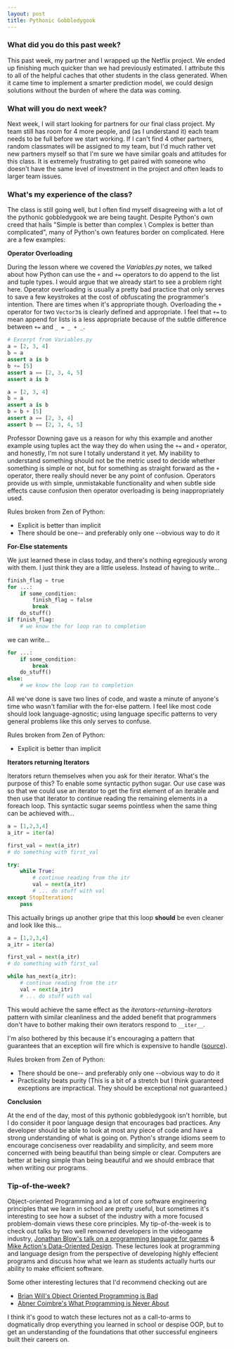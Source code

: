 ```yaml
---
layout: post
title: Pythonic Gobbledygook
---
```


### What did you do this past week? ###

This past week, my partner and I wrapped up the Netflix project. We ended up
finishing much quicker than we had previously estimated. I attribute this to all
of the helpful caches that other students in the class generated. When it came
time to implement a smarter prediction model, we could design solutions without
the burden of where the data was coming.

### What will you do next week? ###

Next week, I will start looking for partners for our final class project. My
team still has room for 4 more people, and (as I understand it) each team needs
to be full before we start working. If I can't find 4 other partners, random
classmates will be assigned to my team, but I'd much rather vet new partners
myself so that I'm sure we have similar goals and attitudes for this class.
It is extremely frustrating to get paired with someone who doesn't have the same
level of investment in the project and often leads to larger team issues.

### What's my experience of the class? ###

The class is still going well, but I often find myself disagreeing with a lot of
the pythonic gobbledygook we are being taught. Despite Python's own creed that
hails "Simple is better than complex \ Complex is better than complicated", many
of Python's own features border on complicated. Here are a few examples:

**Operator Overloading**

During the lesson where we covered the *Variables.py* notes, we talked about how
Python can use the `+` and `+=` operators to do append to the list and tuple
types. I would argue that we already start to see a problem right here. Operator
overloading is usually a pretty bad practice that only serves to save a few
keystrokes at the cost of obfuscating the programmer's intention. There are
times when it's appropriate though. Overloading the `+` operator for two
`Vector3`s is clearly defined and appropriate. I feel that `+=` to mean append
for lists is a less appropriate because of the subtle difference between `+=`
and `_ = _ + _`.

```python
# Excerpt from Variables.py
a = [2, 3, 4]
b = a
assert a is b
b += [5]
assert a == [2, 3, 4, 5]
assert a is b

a = [2, 3, 4]
b = a
assert a is b
b = b + [5]
assert a == [2, 3, 4]
assert b == [2, 3, 4, 5]
```

Professor Downing gave us a reason for why this example and another example
using tuples act the way they do when using the `+=` and `+` operator, and
honestly, I'm not sure I totally understand it yet. My inability to understand
something should not be the metric used to decide whether something is simple
or not, but for something as straight forward as the `+` operator, there really
should never be any point of confusion. Operators provide us with simple,
unmistakable functionality and when subtle side effects cause confusion then
operator overloading is being inappropriately used.

Rules broken from Zen of Python:

* Explicit is better than implicit
* There should be one-- and preferably only one --obvious way to do it

**For-Else statements**

We just learned these in class today, and there's nothing egregiously wrong with
them. I just think they are a little useless. Instead of having to write...

```python
finish_flag = true
for ...:
    if some_condition:
        finish_flag = false
        break
    do_stuff()
if finish_flag:
    # we know the for loop ran to completion
```

we can write...

```python
for ...:
    if some_condition:
        break
    do_stuff()
else:
    # we know the loop ran to completion
```

All we've done is save two lines of code, and waste a minute of anyone's time
who wasn't familiar with the for-else pattern. I feel like most code should look
language-agnostic; using language specific patterns to very general problems
like this only serves to confuse.

Rules broken from Zen of Python:

* Explicit is better than implicit

**Iterators returning Iterators**

Iterators return themselves when you ask for their iterator. What's the purpose
of this? To enable some syntactic python sugar. Our use case was so that we
could use an iterator to get the first element of an iterable and then use that
iterator to continue reading the remaining elements in a foreach loop. This
syntactic sugar seems pointless when the same thing can be achieved with...

```python
a = [1,2,3,4]
a_itr = iter(a)

first_val = next(a_itr)
# do something with first_val

try:
    while True:
        # continue reading from the itr
        val = next(a_itr)
        # ... do stuff with val
except StopIteration:
    pass
```

This actually brings up another gripe that this loop **should** be even
cleaner and look like this...

```python
a = [1,2,3,4]
a_itr = iter(a)

first_val = next(a_itr)
# do something with first_val

while has_next(a_itr):
    # continue reading from the itr
    val = next(a_itr)
    # ... do stuff with val
```

This would achieve the same effect as the *iterators-returning-iterators*
pattern with similar cleanliness and the added benefit that programmers don't
have to bother making their own iterators respond to `__iter__`.

I'm also bothered by this because it's encouraging a pattern that guarantees
that an exception will fire which is expensive to handle
([source](https://docs.python.org/2/faq/design.html#how-fast-are-exceptions)).

Rules broken from Zen of Python:

* There should be one-- and preferably only one --obvious way to do it
* Practicality beats purity (This is a bit of a stretch but I think guaranteed
exceptions are impractical. They should be exceptional not guaranteed.)

**Conclusion**

At the end of the day, most of this pythonic gobbledygook isn't horrible, but
I do consider it poor language design that encourages bad practices. Any
developer should be able to look at most any piece of code and have a strong
understanding of what is going on. Python's strange idioms seem to encourage
conciseness over readability and simplicity, and seem more concerned with being
beautiful than being simple or clear. Computers are better at being simple than
being beautiful and we should embrace that when writing our programs.

### Tip-of-the-week? ###

Object-oriented Programming and a lot of core software engineering principles
that we learn in school are pretty useful, but sometimes it's interesting to see
how a subset of the industry with a more focused problem-domain views these core
principles. My tip-of-the-week is to check out talks by two well renowned
developers in the videogame industry,
[Jonathan Blow's talk on a programming language for games](https://youtu.be/5Nc68IdNKdg) &
[Mike Action's Data-Oriented Design](https://www.youtube.com/watch?v=rX0ItVEVjHc).
These lectures look at programming and language design from the perspective of
developing highly effecient programs and discuss how what we learn as
students actually hurts our ability to make efficient software.

Some other interesting lectures that I'd recommend checking out are

* [Brian Will's Object Oriented Programming is Bad](https://www.youtube.com/watch?v=QM1iUe6IofM)
* [Abner Coimbre's What Programming is Never About](https://www.youtube.com/watch?v=Lzc3HcIgXis)

I think it's good to watch these lectures not as a call-to-arms to dogmatically
drop everything you learned in school or despise OOP, but to get an
understanding of the foundations that other successful engineers built their
careers on.
